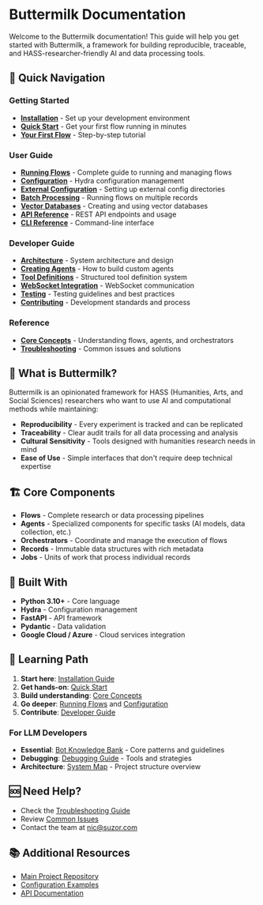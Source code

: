 # Buttermilk Documentation

Welcome to the Buttermilk documentation! This guide will help you get started with Buttermilk, a framework for building reproducible, traceable, and HASS-researcher-friendly AI and data processing tools.

## 🚀 Quick Navigation

### Getting Started
- **[Installation](getting-started/installation.md)** - Set up your development environment
- **[Quick Start](getting-started/quickstart.md)** - Get your first flow running in minutes
- **[Your First Flow](getting-started/first-flow.md)** - Step-by-step tutorial

### User Guide
- **[Running Flows](user-guide/flows.md)** - Complete guide to running and managing flows
- **[Configuration](user-guide/configuration.md)** - Hydra configuration management
- **[External Configuration](user-guide/external-configuration.md)** - Setting up external config directories
- **[Batch Processing](user-guide/batch-processing.md)** - Running flows on multiple records
- **[Vector Databases](user-guide/vector_database_guide.md)** - Creating and using vector databases
- **[API Reference](user-guide/api-reference.md)** - REST API endpoints and usage
- **[CLI Reference](user-guide/cli-reference.md)** - Command-line interface

### Developer Guide
- **[Architecture](developer-guide/architecture.md)** - System architecture and design
- **[Creating Agents](developer-guide/creating-agents.md)** - How to build custom agents
- **[Tool Definitions](developer-guide/TOOL_DEFINITIONS.md)** - Structured tool definition system
- **[WebSocket Integration](developer-guide/WEBSOCKET_INTEGRATION.md)** - WebSocket communication
- **[Testing](developer-guide/testing.md)** - Testing guidelines and best practices
- **[Contributing](developer-guide/contributing.md)** - Development standards and process

### Reference
- **[Core Concepts](reference/concepts.md)** - Understanding flows, agents, and orchestrators
- **[Troubleshooting](reference/troubleshooting.md)** - Common issues and solutions

## 🎯 What is Buttermilk?

Buttermilk is an opinionated framework for HASS (Humanities, Arts, and Social Sciences) researchers who want to use AI and computational methods while maintaining:

- **Reproducibility** - Every experiment is tracked and can be replicated
- **Traceability** - Clear audit trails for all data processing and analysis
- **Cultural Sensitivity** - Tools designed with humanities research needs in mind
- **Ease of Use** - Simple interfaces that don't require deep technical expertise

## 🏗️ Core Components

- **Flows** - Complete research or data processing pipelines
- **Agents** - Specialized components for specific tasks (AI models, data collection, etc.)
- **Orchestrators** - Coordinate and manage the execution of flows
- **Records** - Immutable data structures with rich metadata
- **Jobs** - Units of work that process individual records

## 🔧 Built With

- **Python 3.10+** - Core language
- **Hydra** - Configuration management
- **FastAPI** - API framework
- **Pydantic** - Data validation
- **Google Cloud / Azure** - Cloud services integration

## 📖 Learning Path

1. **Start here**: [Installation Guide](getting-started/installation.md)
2. **Get hands-on**: [Quick Start](getting-started/quickstart.md)
3. **Build understanding**: [Core Concepts](reference/concepts.md)
4. **Go deeper**: [Running Flows](user-guide/flows.md) and [Configuration](user-guide/configuration.md)
5. **Contribute**: [Developer Guide](developer-guide/contributing.md)

### For LLM Developers
- **Essential**: [Bot Knowledge Bank](bots/README.md) - Core patterns and guidelines
- **Debugging**: [Debugging Guide](bots/debugging.md) - Tools and strategies
- **Architecture**: [System Map](bots/map.md) - Project structure overview

## 🆘 Need Help?

- Check the [Troubleshooting Guide](reference/troubleshooting.md)
- Review [Common Issues](reference/troubleshooting.md#common-issues)
- Contact the team at [nic@suzor.com](mailto:nic@suzor.com)

## 📚 Additional Resources

- [Main Project Repository](https://github.com/qut-dmrc/buttermilk)
- [Configuration Examples](../conf/examples/)
- [API Documentation](user-guide/api-reference.md)